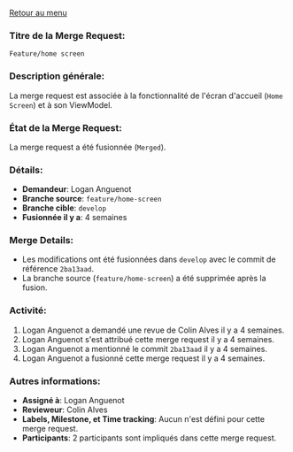 [Retour au menu](Main.md)

### Titre de la Merge Request:
`Feature/home screen`

### Description générale:
La merge request est associée à la fonctionnalité de l'écran d'accueil (`Home Screen`) et à son ViewModel.

### État de la Merge Request:
La merge request a été fusionnée (`Merged`).

### Détails:
- **Demandeur**: Logan Anguenot
- **Branche source**: `feature/home-screen`
- **Branche cible**: `develop`
- **Fusionnée il y a**: 4 semaines

### Merge Details:
- Les modifications ont été fusionnées dans `develop` avec le commit de référence `2ba13aad`.
- La branche source (`feature/home-screen`) a été supprimée après la fusion.

### Activité:
1. Logan Anguenot a demandé une revue de Colin Alves il y a 4 semaines.
2. Logan Anguenot s'est attribué cette merge request il y a 4 semaines.
3. Logan Anguenot a mentionné le commit `2ba13aad` il y a 4 semaines.
4. Logan Anguenot a fusionné cette merge request il y a 4 semaines.

### Autres informations:
- **Assigné à**: Logan Anguenot
- **Revieweur**: Colin Alves
- **Labels, Milestone, et Time tracking**: Aucun n'est défini pour cette merge request.
- **Participants**: 2 participants sont impliqués dans cette merge request.
